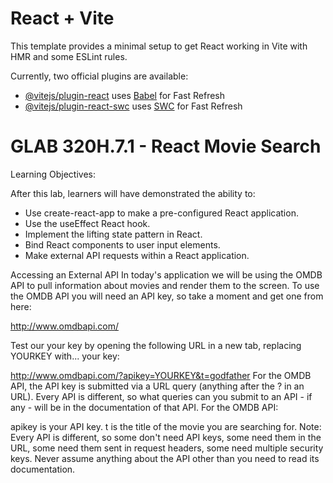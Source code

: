 # React + Vite

This template provides a minimal setup to get React working in Vite with HMR and some ESLint rules.

Currently, two official plugins are available:

- [@vitejs/plugin-react](https://github.com/vitejs/vite-plugin-react/blob/main/packages/plugin-react/README.md) uses [Babel](https://babeljs.io/) for Fast Refresh
- [@vitejs/plugin-react-swc](https://github.com/vitejs/vite-plugin-react-swc) uses [SWC](https://swc.rs/) for Fast Refresh

# GLAB 320H.7.1 - React Movie Search
Learning Objectives:

After this lab, learners will have demonstrated the ability to:
- Use create-react-app to make a pre-configured React application.
- Use the useEffect React hook.
- Implement the lifting state pattern in React.
- Bind React components to user input elements.
- Make external API requests within a React application.

Accessing an External API
In today's application we will be using the OMDB API to pull information about movies and render them to the screen. To use the OMDB API you will need an API key, so take a moment and get one from here:

http://www.omdbapi.com/

Test our your key by opening the following URL in a new tab, replacing YOURKEY with... your key:

http://www.omdbapi.com/?apikey=YOURKEY&t=godfather
For the OMDB API, the API key is submitted via a URL query (anything after the ? in an URL). Every API is different, so what queries can you submit to an API - if any - will be in the documentation of that API. For the OMDB API:

apikey is your API key.
t is the title of the movie you are searching for.
Note: Every API is different, so some don't need API keys, some need them in the URL, some need them sent in request headers, some need multiple security keys. Never assume anything about the API other than you need to read its documentation.

